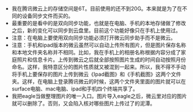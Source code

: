 - 我在腾讯微云上的存储空间是6T。目前使用的还不到20G。本来就是为了在不同的设备同步文件而买的。
- 最重要的是看中的是双向同步功能，也就是在电脑、手机的本地存储做了修改之后，新的变化可以同步到云盘里。目前这个功能好像只在手机上使用过。
- 注意：在电脑上要使用双向同步功能必须打开微云同步助手而不是微云。
- 注意：手机和ipad版本的微云虽然可以自动上传所有图片，但是图片保存名称和本地文件夹名称并不相同。比如，我在手机上的相册名称根据内容分成了家庭照片和信息卡片。上传到微云之后就全部按照图片生成的时间自动按照月份命名。这样，我特意区分的图片性质就又被混到一起来。所以，我不得不手动将手机上要保存的图片上传到微云《Ipad截图》和《手机截图》这两个文件夹。这样，在电脑上登录腾讯微云的时候，这两个文件夹里面的图片就可以在surface电脑、mac电脑、ipad和手机四个终端共享了。
- 我把eagle当做整理图片的唯一入口。图片导入eagle之后，微云里对应的图片就可以删除了。否则，又会陷入核对哪些图片上传过了的泥潭。
